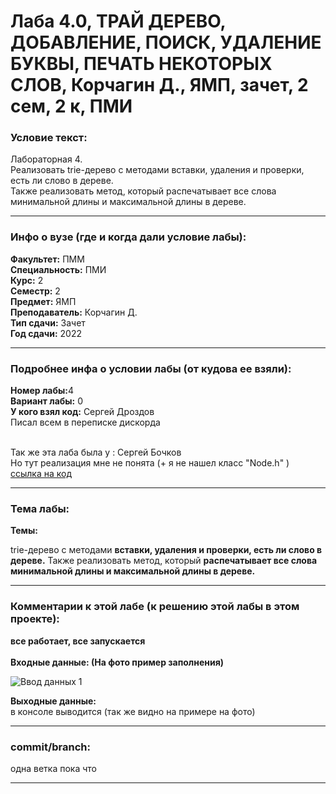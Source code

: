 # Лаба 4.0, ТРАЙ ДЕРЕВО, ДОБАВЛЕНИЕ, ПОИСК, УДАЛЕНИЕ БУКВЫ, ПЕЧАТЬ НЕКОТОРЫХ СЛОВ, Корчагин Д., ЯМП, зачет, 2 сем, 2 к, ПМИ


<h3>Условие текст:</h3>

Лабораторная 4.  
Реализовать trie-дерево с методами вставки, удаления и проверки, есть ли слово в дереве.  
Также реализовать метод, который распечатывает все слова минимальной длины и максимальной длины в дереве.  


<hr />
<h3>Инфо о вузе (где и когда дали условие лабы):</h3>
<b>Факультет:</b> ПММ
<br/>
<b>Специальность:</b> ПМИ
<br/>
<b>Курс:</b> 2
<br/>
<b>Семестр:</b> 2
<br/>
<b>Предмет:</b> ЯМП
<br/>
<b>Преподаватель:</b> Корчагин Д.
<br/>
<b>Тип сдачи:</b> Зачет
<br/>
<b>Год сдачи:</b> 2022

<hr />
<h3>Подробнее инфа о условии лабы (от кудова ее взяли):</h3>
<b>Номер лабы:</b>4
<br/>
<b>Вариант лабы:</b> 0
<br/>
<b>У кого взял код:</b> Сергей Дроздов 
<br/>
Писал всем в переписке дискорда
<br/><br/>

Так же эта лаба была у : Сергей Бочков  
Но тут реализация мне не понята (+ я не нашел класс "Node.h" )  
[ссылка на код](https://pastebin.com/ih5qtcm5)

<hr />

<h3>Тема лабы:</h3>
<b>Темы:</b> 

trie-дерево с методами **вставки, удаления и проверки, есть ли слово в дереве.** 
Также реализовать метод, который **распечатывает все слова минимальной длины и максимальной длины в дереве.** 
  
</p>

<hr />

<h3>Комментарии к этой лабе (к решению этой лабы в этом проекте):</h3>
<p>
 <b>все работает, все запускается</b> <br/> <br/>
  <b>Входные данные:  (На фото пример заполнения)</b> <br/>
  
  ![Ввод данных 1](https://user-images.githubusercontent.com/72470327/176405658-60d70c3a-4a19-4522-860d-10cec0c804d5.png)

  <b>Выходные данные:</b> <br/>
  в консоле выводится (так же видно на примере на фото)
</p>

<hr />

<h3>commit/branch:</h3>
  <p>
    одна ветка пока что
</p>

<hr />

